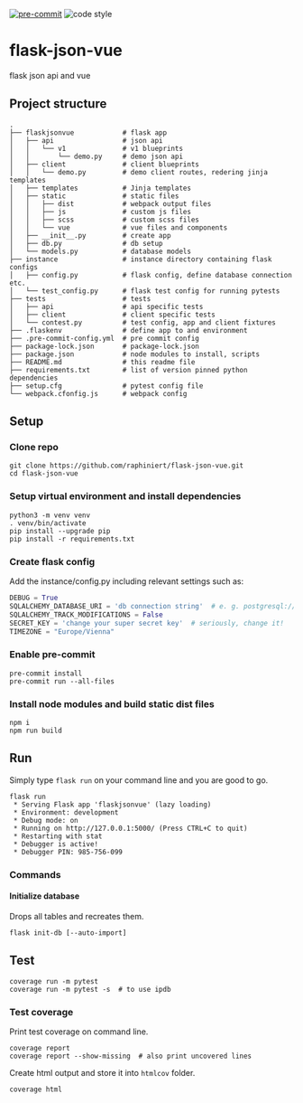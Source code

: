 [![pre-commit](https://img.shields.io/badge/pre--commit-enabled-brightgreen?logo=pre-commit&logoColor=white)](https://github.com/pre-commit/pre-commit)
![code style](https://img.shields.io/badge/code%20style-black-000000.svg)

# flask-json-vue
flask json api and vue

## Project structure
    .
    ├── flaskjsonvue            # flask app
    │   ├── api                 # json api
    │   │   └── v1              # v1 blueprints
    │   │       └── demo.py     # demo json api
    │   ├── client              # client blueprints
    │   │   └── demo.py         # demo client routes, redering jinja templates
    │   ├── templates           # Jinja templates
    │   ├── static              # static files
    │   │   ├── dist            # webpack output files
    │   │   ├── js              # custom js files
    │   │   ├── scss            # custom scss files
    │   │   └── vue             # vue files and components
    │   ├── __init__.py         # create app
    │   ├── db.py               # db setup
    │   └── models.py           # database models
    ├── instance                # instance directory containing flask configs
    │   ├── config.py           # flask config, define database connection etc.
    │   └── test_config.py      # flask test config for running pytests
    ├── tests                   # tests
    │   ├── api                 # api specific tests
    │   ├── client              # client specific tests
    │   └── contest.py          # test config, app and client fixtures
    ├── .flaskenv               # define app to and environment
    ├── .pre-commit-config.yml  # pre commit config
    ├── package-lock.json       # package-lock.json
    ├── package.json            # node modules to install, scripts
    ├── README.md               # this readme file
    ├── requirements.txt        # list of version pinned python dependencies
    ├── setup.cfg               # pytest config file
    └── webpack.cfonfig.js      # webpack config

## Setup

### Clone repo
```shell script
git clone https://github.com/raphiniert/flask-json-vue.git
cd flask-json-vue
```

### Setup virtual environment and install dependencies

```shell script
python3 -m venv venv
. venv/bin/activate
pip install --upgrade pip
pip install -r requirements.txt
```

### Create flask config

Add the instance/config.py including relevant settings such as:
```python
DEBUG = True
SQLALCHEMY_DATABASE_URI = 'db connection string'  # e. g. postgresql://user:@localhost/statistics or "sqlite:///flask-json-vue.db"
SQLALCHEMY_TRACK_MODIFICATIONS = False
SECRET_KEY = 'change your super secret key'  # seriously, change it!
TIMEZONE = "Europe/Vienna"
```

### Enable pre-commit

```shell script
pre-commit install
pre-commit run --all-files
```

### Install node modules and build static dist files

```shell script
npm i
npm run build
```

## Run

Simply type ```flask run``` on your command line and you are good to go.
```shell script
flask run
 * Serving Flask app 'flaskjsonvue' (lazy loading)
 * Environment: development
 * Debug mode: on
 * Running on http://127.0.0.1:5000/ (Press CTRL+C to quit)
 * Restarting with stat
 * Debugger is active!
 * Debugger PIN: 985-756-099
```

### Commands

#### Initialize database

Drops all tables and recreates them.

```shell script
flask init-db [--auto-import]
```

## Test

```shell script
coverage run -m pytest
coverage run -m pytest -s  # to use ipdb
```

### Test coverage

Print test coverage on command line.

```shell script
coverage report
coverage report --show-missing  # also print uncovered lines
```

Create html output and store it into `htmlcov` folder.

```shell script
coverage html
```
